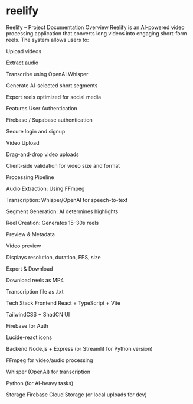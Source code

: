 # reelify
Reelify – Project Documentation
Overview
Reelify is an AI-powered video processing application that converts long videos into engaging short-form reels.
The system allows users to:

Upload videos

Extract audio

Transcribe using OpenAI Whisper

Generate AI-selected short segments

Export reels optimized for social media

Features
User Authentication

Firebase / Supabase authentication

Secure login and signup

Video Upload

Drag-and-drop video uploads

Client-side validation for video size and format

Processing Pipeline

Audio Extraction: Using FFmpeg

Transcription: Whisper/OpenAI for speech-to-text

Segment Generation: AI determines highlights

Reel Creation: Generates 15–30s reels

Preview & Metadata

Video preview

Displays resolution, duration, FPS, size

Export & Download

Download reels as MP4

Transcription file as .txt

Tech Stack
Frontend
React + TypeScript + Vite

TailwindCSS + ShadCN UI

Firebase for Auth

Lucide-react icons

Backend
Node.js + Express (or Streamlit for Python version)

FFmpeg for video/audio processing

Whisper (OpenAI) for transcription

Python (for AI-heavy tasks)

Storage
Firebase Cloud Storage (or local uploads for dev)

